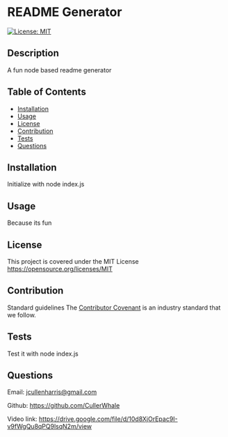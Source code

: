 
  # README Generator
  [![License: MIT](https://img.shields.io/badge/License-MIT-yellow.svg)](https://opensource.org/licenses/MIT)
  ## Description
  A fun node based readme generator
  
  ## Table of Contents
  - [Installation](#installation)
  - [Usage](#usage)
  - [License](#license)
  - [Contribution](#contribution)
  - [Tests](#tests)
  - [Questions](#questions)
  
  ## Installation 
  Initialize with node index.js
  
  
  ## Usage
  Because its fun
  
  ## License
  This project is covered under the MIT License
  https://opensource.org/licenses/MIT
  
  ## Contribution
  Standard guidelines
  The [Contributor Covenant](https://www.contributor-covenant.org/) is an industry standard that we follow. 
  
  ## Tests
  Test it with node index.js
  
  ## Questions
  Email: jcullenharris@gmail.com
  
  Github: https://github.com/CullerWhale 

  Video link: 
  https://drive.google.com/file/d/10d8XjOrEpac9I-v9fWgQu8qPQ9lsqN2m/view
  